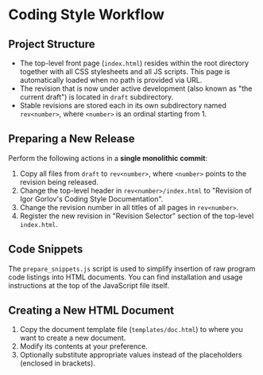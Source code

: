 # Coding Style Workflow

## Project Structure

-   The top-level front page (`index.html`) resides within the root directory together with all CSS stylesheets and all
    JS scripts. This page is automatically loaded when no path is provided via URL.
-   The revision that is now under active development (also known as "the current draft") is located in `draft`
    subdirectory.
-   Stable revisions are stored each in its own subdirectory named `rev<number>`, where `<number>` is an ordinal
    starting from 1.

## Preparing a New Release

Perform the following actions in a **single monolithic commit**:

1. Copy all files from `draft` to `rev<number>`, where `<number>` points to the revision being released.
2. Change the top-level header in `rev<number>/index.html` to "Revision <number> of Igor Gorlov's Coding Style
   Documentation".
3. Change the revision number in all titles of all pages in `rev<number>`.
4. Register the new revision in "Revision Selector" section of the top-level `index.html`.

## Code Snippets

The `prepare_snippets.js` script is used to simplify insertion of raw program code listings into HTML documents. You can
find installation and usage instructions at the top of the JavaScript file itself.

## Creating a New HTML Document

1. Copy the document template file (`templates/doc.html`) to where you want to create a new document.
2. Modify its contents at your preference.
3. Optionally substitute appropriate values instead of the placeholders (enclosed in brackets).
